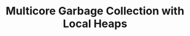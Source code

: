 ---
title: Multicore Garbage Collection with Local Heaps
paper-url: http://community.haskell.org/~simonmar/papers/local-gc.pdf
authors:
- Simon Marlow
- Simon Peyton Jones
type: paper
tags:
- garbage collection
doHaskell-type: research paper
dohaskell-year: 2011
---